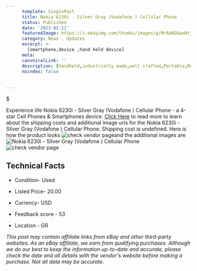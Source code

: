 ```yaml
---
      template: SinglePost
      title: Nokia 6230i - Silver Gray (Vodafone ) Cellular Phone
      status: Published
      date: '2023-02-11'
      featuredImage: https://i.ebayimg.com/thumbs/images/g/MrAAAOSwoNtjQHS0/s-l225.jpg
      category: News , Updates
      excerpt: >-
        [smartphone,device ,hand held device]
      meta:
      canonicalLink: ''
      description: [handheld,industrially made,well crafted,Portable,Mobile,Compact,Convenient,Lightweight,Maneuverable,Man-portable,Miniature,Carriable,Hand-held,Light,Holdable,Transportable,Mobile device,Pocket-sized,On-the-go,Wireless,Cordless,Compact size,Convenient size, smartphone,device ,hand held device]
      noindex: false
      
        
---
```

$

Experience life Nokia 6230i - Silver Gray (Vodafone ) Cellular Phone - a 4-star Cell Phones & Smartphones device. [Click Here](https://www.ebay.com/itm/394277632405?hash=item5bccc73995%3Ag%3AMrAAAOSwoNtjQHS0&mkevt=1&mkcid=1&mkrid=711-53200-19255-0&campid=%253CePNCampaignId%253E&customid=%253CreferenceId%253E&toolid=10049) to read more to learn about the shipping costs and additional image urls for the Nokia 6230i - Silver Gray (Vodafone ) Cellular Phone. Shipping cost is undefined. Here is how the product looks ![check vendor page](https://i.ebayimg.com/thumbs/images/g/MrAAAOSwoNtjQHS0/s-l225.jpg)and the additional images are![Nokia 6230i - Silver Gray (Vodafone ) Cellular Phone](https://i.ebayimg.com/images/g/MrAAAOSwoNtjQHS0/s-l1600.jpg)![check vendor page](https://origin-galleryplus.ebayimg.com/ws/web/394277632405_2_0_1/225x225.jpg,https://origin-galleryplus.ebayimg.com/ws/web/394277632405_3_0_1/225x225.jpg,https://origin-galleryplus.ebayimg.com/ws/web/394277632405_4_0_1/225x225.jpg,https://origin-galleryplus.ebayimg.com/ws/web/394277632405_5_0_1/225x225.jpg,https://origin-galleryplus.ebayimg.com/ws/web/394277632405_6_0_1/225x225.jpg,https://origin-galleryplus.ebayimg.com/ws/web/394277632405_7_0_1/225x225.jpg,https://origin-galleryplus.ebayimg.com/ws/web/394277632405_8_0_1/225x225.jpg,https://origin-galleryplus.ebayimg.com/ws/web/394277632405_9_0_1/225x225.jpg)



 ## Technical Facts 



     
      

 - Condition- Used 


      

 - Listed Price- 20.00 


      

 - Currency- USD 


      

 - Feedback score - 53 


      

 - Location - GR 


      
      

 *_This post may contain affiliate links from eBay and other third-party websites. As an eBay affiliate, we earn from qualifying purchases. Although we do our best to keep the information up-to-date and accurate, please check the date and all details with the vendor's website before making a purchase. Not all data may be accurate._*






